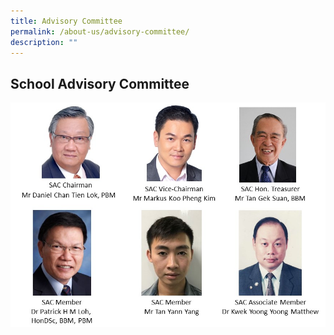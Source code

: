 ```yaml
---
title: Advisory Committee
permalink: /about-us/advisory-committee/
description: ""
---
```

## School Advisory Committee

![](/images/advisory.png)